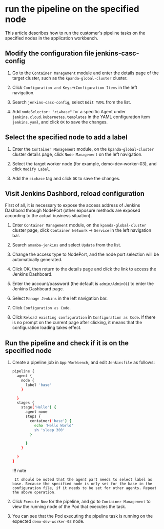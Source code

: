 # run the pipeline on the specified node

This article describes how to run the customer's pipeline tasks on the specified nodes in the application workbench.

## Modify the configuration file jenkins-casc-config

1. Go to the `Container Management` module and enter the details page of the target cluster, such as the `kpanda-global-cluster` cluster.

     <!--![]()screenshots-->

2. Click `Configuration and Keys`->`Configuration Items` in the left navigation.

     <!--![]()screenshots-->

3. Search `jenkins-casc-config`, select `Edit YAML` from the list.

     <!--![]()screenshots-->

4. Add `nodeSelector: "ci=base"` for a specific Agent under `jenkins.cloud.kubernetes.templates` in the YAML configuration item `jenkins.yaml`, and click `OK` to save the changes.

     <!--![]()screenshots-->

## Select the specified node to add a label

1. Enter the `Container Management` module, on the `kpanda-global-cluster` cluster details page, click `Node Management` on the left navigation.

     <!--![]()screenshots-->

2. Select the target worker node (for example, demo-dev-worker-03), and click `Modify Label`.

     <!--![]()screenshots-->

3. Add the `ci=base` tag and click `OK` to save the changes.

     <!--![]()screenshots-->

## Visit Jenkins Dashbord, reload configuration

First of all, it is necessary to expose the access address of Jenkins Dashbord through NodePort (other exposure methods are exposed according to the actual business situation).

1. Enter `Container Management` module, on the `kpanda-global-cluster` cluster page, click `Container Network` -> `Service` in the left navigation bar.

     <!--![]()screenshots-->

2. Search `amamba-jenkins` and select `Update` from the list.

     <!--![]()screenshots-->

3. Change the access type to NodePort, and the node port selection will be automatically generated.

     <!--![]()screenshots-->

4. Click OK, then return to the details page and click the link to access the Jenkins Dashboard.

     <!--![]()screenshots-->

5. Enter the account/password (the default is `admin/Admin01`) to enter the Jenkins Dashboard page.

     <!--![]()screenshots-->

6. Select `Manage Jenkins` in the left navigation bar.

     <!--![]()screenshots-->

7. Click `Configuration as Code`.

     <!--![]()screenshots-->

8. Click `Reload existing configuration` in `Configuration as Code`. If there is no prompt on the current page after clicking, it means that the configuration loading takes effect.

     <!--![]()screenshots-->

## Run the pipeline and check if it is on the specified node

1. Create a pipeline job in `App Workbench`, and edit `Jenkinsfile` as follows:

    ```bash        
    pipeline {
      agent {
        node {
          label 'base'
        }

      }
      stages {
        stage('Hello') {
          agent none
          steps {
            container('base') {
              echo 'Hello World'
              sh 'sleep 300'
            }

          }
        }

      }
    }
    ```

    !!! note

        It should be noted that the agent part needs to select label as base. Because the specified node is only set for the base in the configuration file, if it needs to be set for other agents. Repeat the above operation.

1. Click `Execute Now` for the pipeline, and go to `Container Management` to view the running node of the Pod that executes the task.

     <!--![]()screenshots-->

2. You can see that the Pod executing the pipeline task is running on the expected `demo-dev-worker-03` node.